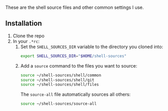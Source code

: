 These are the shell source files and other common settings I use. 

## Installation
1. Clone the repo 
2. In your `.*rc`:
    1. Set the `SHELL_SOURCES_DIR` variable to the directory you cloned into:
        ```sh
        export SHELL_SOURCES_DIR="$HOME/shell-sources"
        ```
    2. Add a `source` command to the files you want to source:
        ```sh
        source ~/shell-sources/shell/common
        source ~/shell-sources/shell/git
        source ~/shell-sources/shell/files
        ```
        The `source-all` file automatically sources all others:
        ```sh
        source ~/shell-sources/source-all
        ```